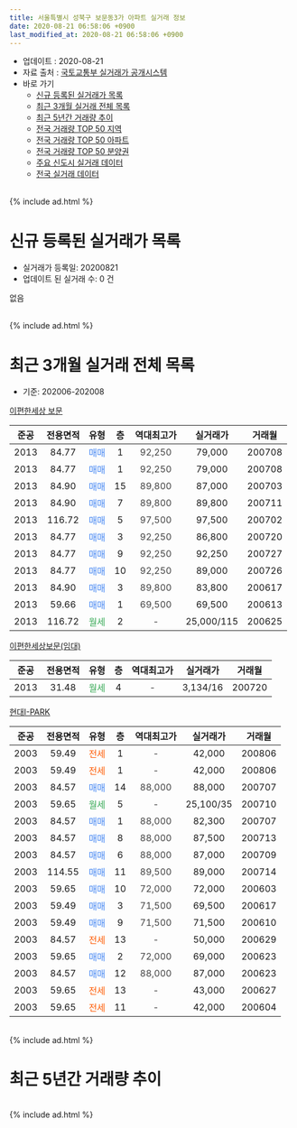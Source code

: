 ```yaml
---
title: 서울특별시 성북구 보문동3가 아파트 실거래 정보
date: 2020-08-21 06:58:06 +0900
last_modified_at: 2020-08-21 06:58:06 +0900
---
```


* 업데이트 : 2020-08-21
* 자료 출처 : [국토교통부 실거래가 공개시스템](http://rt.molit.go.kr)
* 바로 가기
    * [신규 등록된 실거래가 목록](#신규-등록된-실거래가-목록)
    * [최근 3개월 실거래 전체 목록](#최근-3개월-실거래-전체-목록)
    * [최근 5년간 거래량 추이](#최근-5년간-거래량-추이)
    * [전국 거래량 TOP 50 지역](https://inasie.github.io/apt-trade-info/최근-3개월-전국에서-가장-거래가-많이-발생한-지역)
    * [전국 거래량 TOP 50 아파트](https://inasie.github.io/apt-trade-info/최근-3개월-전국에서-가장-거래가-많이-발생한-아파트)
    * [전국 거래량 TOP 50 분양권](https://inasie.github.io/apt-trade-info/최근-3개월-전국에서-가장-거래가-많이-발생한-분양권)
    * [주요 신도시 실거래 데이터](https://inasie.github.io/apt-trade-info/주요-신도시)
    * [전국 실거래 데이터](https://inasie.github.io/apt-trade-info/전국)
<br>
{% include ad.html %}
<br>

# 신규 등록된 실거래가 목록
* 실거래가 등록일: 20200821
* 업데이트 된 실거래 수: 0 건

없음

<br>
{% include ad.html %}
<br>

# 최근 3개월 실거래 전체 목록
* 기준: 202006-202008


[이편한세상 보문](https://search.naver.com/search.naver?query=%EC%84%9C%EC%9A%B8%ED%8A%B9%EB%B3%84%EC%8B%9C+%EC%84%B1%EB%B6%81%EA%B5%AC+%EB%B3%B4%EB%AC%B8%EB%8F%993%EA%B0%80+%EC%9D%B4%ED%8E%B8%ED%95%9C%EC%84%B8%EC%83%81+%EB%B3%B4%EB%AC%B8)

|준공|전용면적|유형|층|역대최고가|실거래가|거래월|
|:---:|:---:|:---:|:---:|:---:|:---:|:---:|
|2013|84.77|<span style="color:#4285f3">매매</span>|1|<span style="color:#444444">92,250</span>|79,000|200708|
|2013|84.77|<span style="color:#4285f3">매매</span>|1|<span style="color:#444444">92,250</span>|79,000|200708|
|2013|84.90|<span style="color:#4285f3">매매</span>|15|<span style="color:#444444">89,800</span>|87,000|200703|
|2013|84.90|<span style="color:#4285f3">매매</span>|7|<span style="color:#444444">89,800</span>|89,800|200711|
|2013|116.72|<span style="color:#4285f3">매매</span>|5|<span style="color:#444444">97,500</span>|97,500|200702|
|2013|84.77|<span style="color:#4285f3">매매</span>|3|<span style="color:#444444">92,250</span>|86,800|200720|
|2013|84.77|<span style="color:#4285f3">매매</span>|9|<span style="color:#444444">92,250</span>|92,250|200727|
|2013|84.77|<span style="color:#4285f3">매매</span>|10|<span style="color:#444444">92,250</span>|89,000|200726|
|2013|84.90|<span style="color:#4285f3">매매</span>|3|<span style="color:#444444">89,800</span>|83,800|200617|
|2013|59.66|<span style="color:#4285f3">매매</span>|1|<span style="color:#444444">69,500</span>|69,500|200613|
|2013|116.72|<span style="color:#34a853">월세</span>|2|<span style="color:#444444">-</span>|25,000/115|200625|

[이편한세상보문(임대)](https://search.naver.com/search.naver?query=%EC%84%9C%EC%9A%B8%ED%8A%B9%EB%B3%84%EC%8B%9C+%EC%84%B1%EB%B6%81%EA%B5%AC+%EB%B3%B4%EB%AC%B8%EB%8F%993%EA%B0%80+%EC%9D%B4%ED%8E%B8%ED%95%9C%EC%84%B8%EC%83%81%EB%B3%B4%EB%AC%B8%28%EC%9E%84%EB%8C%80%29)

|준공|전용면적|유형|층|역대최고가|실거래가|거래월|
|:---:|:---:|:---:|:---:|:---:|:---:|:---:|
|2013|31.48|<span style="color:#34a853">월세</span>|4|<span style="color:#444444">-</span>|3,134/16|200720|

[현대I-PARK](https://search.naver.com/search.naver?query=%EC%84%9C%EC%9A%B8%ED%8A%B9%EB%B3%84%EC%8B%9C+%EC%84%B1%EB%B6%81%EA%B5%AC+%EB%B3%B4%EB%AC%B8%EB%8F%993%EA%B0%80+%ED%98%84%EB%8C%80I-PARK)

|준공|전용면적|유형|층|역대최고가|실거래가|거래월|
|:---:|:---:|:---:|:---:|:---:|:---:|:---:|
|2003|59.49|<span style="color:#ff5a00">전세</span>|1|<span style="color:#444444">-</span>|42,000|200806|
|2003|59.49|<span style="color:#ff5a00">전세</span>|1|<span style="color:#444444">-</span>|42,000|200806|
|2003|84.57|<span style="color:#4285f3">매매</span>|14|<span style="color:#444444">88,000</span>|88,000|200707|
|2003|59.65|<span style="color:#34a853">월세</span>|5|<span style="color:#444444">-</span>|25,100/35|200710|
|2003|84.57|<span style="color:#4285f3">매매</span>|1|<span style="color:#444444">88,000</span>|82,300|200707|
|2003|84.57|<span style="color:#4285f3">매매</span>|8|<span style="color:#444444">88,000</span>|87,500|200713|
|2003|84.57|<span style="color:#4285f3">매매</span>|6|<span style="color:#444444">88,000</span>|87,000|200709|
|2003|114.55|<span style="color:#4285f3">매매</span>|11|<span style="color:#444444">89,500</span>|89,000|200714|
|2003|59.65|<span style="color:#4285f3">매매</span>|10|<span style="color:#444444">72,000</span>|72,000|200603|
|2003|59.49|<span style="color:#4285f3">매매</span>|3|<span style="color:#444444">71,500</span>|69,500|200617|
|2003|59.49|<span style="color:#4285f3">매매</span>|9|<span style="color:#444444">71,500</span>|71,500|200610|
|2003|84.57|<span style="color:#ff5a00">전세</span>|13|<span style="color:#444444">-</span>|50,000|200629|
|2003|59.65|<span style="color:#4285f3">매매</span>|2|<span style="color:#444444">72,000</span>|69,000|200623|
|2003|84.57|<span style="color:#4285f3">매매</span>|12|<span style="color:#444444">88,000</span>|87,000|200623|
|2003|59.65|<span style="color:#ff5a00">전세</span>|13|<span style="color:#444444">-</span>|43,000|200627|
|2003|59.65|<span style="color:#ff5a00">전세</span>|11|<span style="color:#444444">-</span>|42,000|200604|


<br>
{% include ad.html %}
<br>

# 최근 5년간 거래량 추이


<div style="width:100%;">
    <canvas id="deal_progress" height="200"></canvas>
</div>

<script>
new Chart(document.getElementById("deal_progress"), {
    type: 'line',
    data: {
        labels: ['201508','201509','201510','201511','201512','201601','201602','201603','201604','201605','201606','201607','201608','201609','201610','201611','201612','201701','201702','201703','201704','201705','201706','201707','201708','201709','201710','201711','201712','201801','201802','201803','201804','201805','201806','201807','201808','201809','201810','201811','201812','201901','201902','201903','201904','201905','201906','201907','201908','201909','201910','201911','201912','202001','202002','202003','202004','202005','202006','202007','202008'],
        datasets: [{
            label: '매매',
            pointRadius: 1,
            data: [2, 7, 7, 5, 1, 3, 5, 4, 10, 8, 4, 9, 6, 8, 6, 4, 2, 0, 5, 3, 4, 11, 6, 8, 8, 7, 4, 6, 9, 9, 8, 6, 5, 0, 2, 8, 6, 5, 0, 3, 4, 0, 0, 1, 2, 1, 3, 5, 3, 6, 14, 9, 6, 2, 3, 5, 0, 0, 7, 13, 0],
            borderColor: "rgba(255, 201, 14, 1)",
            backgroundColor: "rgba(255, 201, 14, 0.5)",
            fill: false,
            lineTension: 0
        },{
            label: '전월세',
            pointRadius: 1,
            data: [4, 4, 10, 6, 13, 12, 8, 8, 4, 3, 3, 5, 3, 4, 5, 9, 11, 6, 8, 6, 5, 2, 3, 4, 1, 11, 3, 8, 9, 7, 6, 7, 2, 5, 4, 0, 3, 4, 7, 1, 2, 8, 4, 3, 7, 8, 2, 4, 4, 6, 3, 7, 6, 9, 12, 6, 12, 2, 4, 2, 2],
            borderColor: "rgba(0, 141, 185, 1)",
            backgroundColor: "rgba(0, 141, 185, 0.5)",
            fill: false,
            lineTension: 0
        }
        ]
    },
    options: {
        responsive: true,
        title: {
            display: false
        },
        tooltips: {
            mode: 'index',
            intersect: false
        },
        hover: {
            mode: 'nearest',
            intersect: true
        },
        scales: {
            xAxes: [{
                display: true,
                scaleLabel: {
                    display: true,
                    labelString: '년/월'
                }
            }],
            yAxes: [{
                display: true,
                ticks: {
                    suggestedMin: 0,
                },
                scaleLabel: {
                    display: true,
                    labelString: '실거래 수'
                }
            }]
        }
    }
});

</script>


<br>
{% include ad.html %}
<br>

